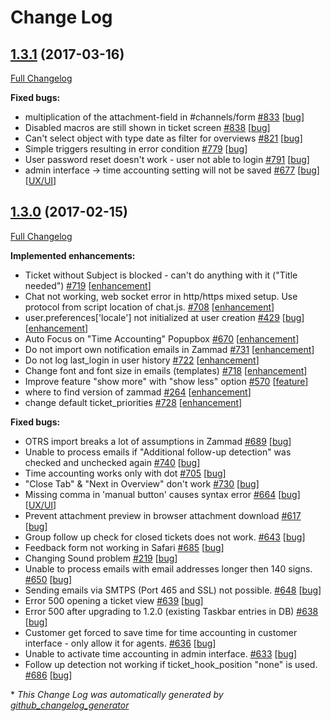 # Change Log

## [1.3.1](https://github.com/zammad/zammad/tree/1.3.1) (2017-03-16)
[Full Changelog](https://github.com/zammad/zammad/compare/1.3.0...1.3.1)

**Fixed bugs:**

- multiplication of the attachment-field in \#channels/form [\#833](https://github.com/zammad/zammad/issues/833) [[bug](https://github.com/zammad/zammad/labels/bug)]
- Disabled macros are still shown in ticket screen [\#838](https://github.com/zammad/zammad/issues/838) [[bug](https://github.com/zammad/zammad/labels/bug)]
- Can't select object with type date as filter for overviews [\#821](https://github.com/zammad/zammad/issues/821) [[bug](https://github.com/zammad/zammad/labels/bug)]
- Simple triggers resulting in error condition [\#779](https://github.com/zammad/zammad/issues/779) [[bug](https://github.com/zammad/zammad/labels/bug)]
- User password reset doesn't work - user not able to login [\#791](https://github.com/zammad/zammad/issues/791) [[bug](https://github.com/zammad/zammad/labels/bug)]
- admin interface -\> time accounting setting will not be saved [\#677](https://github.com/zammad/zammad/issues/677) [[bug](https://github.com/zammad/zammad/labels/bug)] [[UX/UI](https://github.com/zammad/zammad/labels/UX/UI)]


## [1.3.0](https://github.com/zammad/zammad/tree/1.3.0) (2017-02-15)
[Full Changelog](https://github.com/zammad/zammad/compare/1.2.0...1.3.0)

**Implemented enhancements:**

- Ticket without Subject is blocked - can't do anything with it \("Title needed"\) [\#719](https://github.com/zammad/zammad/issues/719) [[enhancement](https://github.com/zammad/zammad/labels/enhancement)]
- Chat not working, web socket error in http/https mixed setup. Use protocol from script location of chat.js. [\#708](https://github.com/zammad/zammad/issues/708) [[enhancement](https://github.com/zammad/zammad/labels/enhancement)]
- user.preferences\['locale'\] not initialized at user creation [\#429](https://github.com/zammad/zammad/issues/429) [[bug](https://github.com/zammad/zammad/labels/bug)] [[enhancement](https://github.com/zammad/zammad/labels/enhancement)]
- Auto Focus on "Time Accounting" Popupbox [\#670](https://github.com/zammad/zammad/issues/670) [[enhancement](https://github.com/zammad/zammad/labels/enhancement)]
- Do not import own notification emails in Zammad [\#731](https://github.com/zammad/zammad/issues/731) [[enhancement](https://github.com/zammad/zammad/labels/enhancement)]
- Do not log last\_login in user history [\#722](https://github.com/zammad/zammad/issues/722) [[enhancement](https://github.com/zammad/zammad/labels/enhancement)]
- Change font and font size in emails \(templates\) [\#718](https://github.com/zammad/zammad/issues/718) [[enhancement](https://github.com/zammad/zammad/labels/enhancement)]
- Improve feature "show more" with "show less" option [\#570](https://github.com/zammad/zammad/issues/570) [[feature](https://github.com/zammad/zammad/labels/feature)]
- where to find version of zammad [\#264](https://github.com/zammad/zammad/issues/264) [[enhancement](https://github.com/zammad/zammad/labels/enhancement)]
- change default ticket\_priorities [\#728](https://github.com/zammad/zammad/issues/728) [[enhancement](https://github.com/zammad/zammad/labels/enhancement)]

**Fixed bugs:**

- OTRS import breaks a lot of assumptions in Zammad [\#689](https://github.com/zammad/zammad/issues/689) [[bug](https://github.com/zammad/zammad/labels/bug)]
- Unable to process emails if "Additional follow-up detection" was checked and unchecked again [\#740](https://github.com/zammad/zammad/issues/740) [[bug](https://github.com/zammad/zammad/labels/bug)]
- Time accounting works only with dot [\#705](https://github.com/zammad/zammad/issues/705) [[bug](https://github.com/zammad/zammad/labels/bug)]
- "Close Tab" & "Next in Overview" don't work [\#730](https://github.com/zammad/zammad/issues/730) [[bug](https://github.com/zammad/zammad/labels/bug)]
- Missing comma in 'manual button' causes syntax error [\#664](https://github.com/zammad/zammad/issues/664) [[bug](https://github.com/zammad/zammad/labels/bug)] [[UX/UI](https://github.com/zammad/zammad/labels/UX/UI)]
- Prevent attachment preview in browser attachment download [\#617](https://github.com/zammad/zammad/issues/617) [[bug](https://github.com/zammad/zammad/labels/bug)]
- Group follow up check for closed tickets does not work. [\#643](https://github.com/zammad/zammad/issues/643) [[bug](https://github.com/zammad/zammad/labels/bug)]
- Feedback form not working in Safari [\#685](https://github.com/zammad/zammad/issues/685) [[bug](https://github.com/zammad/zammad/labels/bug)]
- Changing Sound problem [\#219](https://github.com/zammad/zammad/issues/219) [[bug](https://github.com/zammad/zammad/labels/bug)]
- Unable to process emails with email addresses longer then 140 signs. [\#650](https://github.com/zammad/zammad/issues/650) [[bug](https://github.com/zammad/zammad/labels/bug)]
- Sending emails via SMTPS \(Port 465 and SSL\) not possible. [\#648](https://github.com/zammad/zammad/issues/648) [[bug](https://github.com/zammad/zammad/labels/bug)]
- Error 500 opening a ticket view [\#639](https://github.com/zammad/zammad/issues/639) [[bug](https://github.com/zammad/zammad/labels/bug)]
- Error 500 after upgrading to 1.2.0 \(existing Taskbar entries in DB\) [\#638](https://github.com/zammad/zammad/issues/638) [[bug](https://github.com/zammad/zammad/labels/bug)]
- Customer get forced to save time for time accounting in customer interface - only allow it for agents. [\#636](https://github.com/zammad/zammad/issues/636) [[bug](https://github.com/zammad/zammad/labels/bug)]
- Unable to activate time accounting in admin interface. [\#633](https://github.com/zammad/zammad/issues/633) [[bug](https://github.com/zammad/zammad/labels/bug)]
- Follow up detection not working if ticket\_hook\_position "none" is used. [\#686](https://github.com/zammad/zammad/issues/686) [[bug](https://github.com/zammad/zammad/labels/bug)]

\* *This Change Log was automatically generated by [github_changelog_generator](https://github.com/skywinder/Github-Changelog-Generator)*